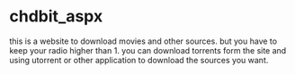 # chdbit_aspx
this is a website to download movies and other sources.
but you have to keep your radio higher than 1.
you can download torrents form the site and using utorrent or other application to download the sources you want.
